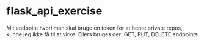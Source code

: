 # flask_api_exercise

Mit endpoint hvori man skal bruge en token for at hente private repos, kunne jeg ikke få til at virke.
Ellers bruges der: GET, PUT, DELETE endpoints

